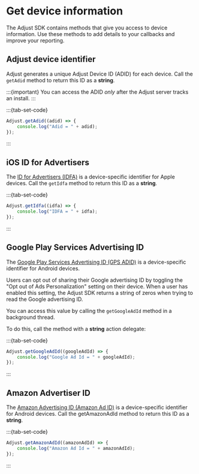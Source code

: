 # Get device information

The Adjust SDK contains methods that give you access to device information. Use these methods to add details to your callbacks and improve your reporting.

## Adjust device identifier

Adjust generates a unique Adjust Device ID (ADID) for each device. Call the `getAdid` method to return this ID as a **string**.

:::{important}
You can access the ADID *only* after the Adjust server tracks an install.
:::

:::{tab-set-code}

```js
Adjust.getAdid((adid) => {
    console.log("Adid = " + adid);
});
```

:::

## iOS ID for Advertisers

The [ID for Advertisers (IDFA)](https://developer.apple.com/documentation/adsupport/asidentifiermanager/1614151-advertisingidentifier) is a device-specific identifier for Apple devices. Call the `getIdfa` method to return this ID as a **string**.

:::{tab-set-code}

```js
Adjust.getIdfa((idfa) => {
    console.log("IDFA = " + idfa);
});
```

:::

## Google Play Services Advertising ID

The [Google Play Services Advertising ID (GPS ADID)](https://support.google.com/googleplay/android-developer/answer/6048248?hl=en) is a device-specific identifier for Android devices.

Users can opt out of sharing their Google advertising ID by toggling the "Opt out of Ads Personalization" setting on their device. When a user has enabled this setting, the Adjust SDK returns a string of zeros when trying to read the Google advertising ID.

You can access this value by calling the `getGoogleAdId` method in a background thread.

To do this, call the method with a **string** action delegate:

:::{tab-set-code}

```js
Adjust.getGoogleAdId((googleAdId) => {
    console.log("Google Ad Id = " + googleAdId);
});
```

:::

## Amazon Advertiser ID

The [Amazon Advertising ID (Amazon Ad ID)](https://developer.amazon.com/docs/policy-center/advertising-id.html) is a device-specific identifier for Android devices. Call the getAmazonAdId method to return this ID as a **string**.

:::{tab-set-code}

```js
Adjust.getAmazonAdId((amazonAdId) => {
    console.log("Amazon Ad Id = " + amazonAdId);
});
```

:::
